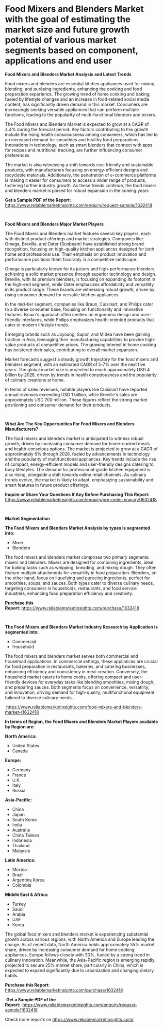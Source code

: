 <p><h1>Food Mixers and Blenders Market with the goal of estimating the market size and future growth potential of various market segments based on component, applications and end user</h1></p><p><strong>Food Mixers and Blenders Market Analysis and Latest Trends</strong></p>
<p><p>Food mixers and blenders are essential kitchen appliances used for mixing, blending, and puréeing ingredients, enhancing the cooking and food preparation experience. The growing trend of home cooking and baking, fueled by lifestyle changes and an increase in food-related social media content, has significantly driven demand in this market. Consumers are increasingly seeking versatile appliances that can perform multiple functions, leading to the popularity of multi-functional blenders and mixers.</p><p>The Food Mixers and Blenders Market is expected to grow at a CAGR of 4.4% during the forecast period. Key factors contributing to this growth include the rising health consciousness among consumers, which has led to an increased demand for smoothies and healthy food preparations. Innovations in technology, such as smart blenders that connect with apps for recipes and nutritional tracking, are further influencing consumer preferences.</p><p>The market is also witnessing a shift towards eco-friendly and sustainable products, with manufacturers focusing on energy-efficient designs and recyclable materials. Additionally, the penetration of e-commerce platforms is making it easier for consumers to access a wider range of products, fostering further industry growth. As these trends continue, the food mixers and blenders market is poised for robust expansion in the coming years.</p></p>
<p><strong>Get a Sample PDF of the Report:&nbsp;</strong> <a href="https://www.reliablemarketinsights.com/enquiry/request-sample/1632418?utm_campaign=2564&utm_medium=2&utm_source=Github&utm_content=ia&utm_term=10042025&utm_id=food-mixers-and-blenders">https://www.reliablemarketinsights.com/enquiry/request-sample/1632418</a></p>
<p>&nbsp;</p>
<p><strong>Food Mixers and Blenders Major Market Players</strong></p>
<p><p>The Food Mixers and Blenders market features several key players, each with distinct product offerings and market strategies. Companies like Omega, Breville, and Oster (Sunbeam) have established strong brand recognition, focusing on high-quality kitchen appliances designed for both home and professional use. Their emphasis on product innovation and performance positions them favorably in a competitive landscape.</p><p>Omega is particularly known for its juicers and high-performance blenders, achieving a solid market presence through superior technology and design. Breville, with its premium blenders, is focusing on expanding its footprint in the high-end segment, while Oster emphasizes affordability and versatility in its product range. These brands are witnessing robust growth, driven by rising consumer demand for versatile kitchen appliances.</p><p>In the mid-tier segment, companies like Braun, Cuisinart, and Philips cater to a diverse consumer base, focusing on functionality and innovative features. Braun's approach often centers on ergonomic design and user-friendly interfaces, while Philips emphasizes health-oriented products that cater to modern lifestyle trends.</p><p>Emerging brands such as Joyoung, Supor, and Midea have been gaining traction in Asia, leveraging their manufacturing capabilities to provide high-value products at competitive prices. The growing interest in home cooking has bolstered their sales, contributing to overall market expansion.</p><p>Market forecasts suggest a steady growth trajectory for the food mixers and blenders segment, with an estimated CAGR of 5-7% over the next five years. The global market size is projected to reach approximately USD 4 billion by 2028, driven by trends in health consciousness and the popularity of culinary creations at home.</p><p>In terms of sales revenues, notable players like Cuisinart have reported annual revenues exceeding USD 1 billion, while Breville's sales are approximately USD 700 million. These figures reflect the strong market positioning and consumer demand for their products.</p></p>
<p>&nbsp;</p>
<p><strong>What Are The Key Opportunities For Food Mixers and Blenders Manufacturers?</strong></p>
<p><p>The food mixers and blenders market is anticipated to witness robust growth, driven by increasing consumer demand for home-cooked meals and health-conscious options. The market is projected to grow at a CAGR of approximately 6% through 2028, fueled by advancements in technology and the popularity of multifunctional appliances. Key trends include the rise of compact, energy-efficient models and user-friendly designs catering to busy lifestyles. The demand for professional-grade kitchen equipment is also rising, alongside a shift towards online retail channels. As culinary trends evolve, the market is likely to adapt, emphasizing sustainability and smart features in future product offerings.</p></p>
<p><strong>Inquire or Share Your Questions If Any Before Purchasing This Report:</strong> <a href="https://www.reliablemarketinsights.com/enquiry/pre-order-enquiry/1632418?utm_campaign=2564&utm_medium=2&utm_source=Github&utm_content=ia&utm_term=10042025&utm_id=food-mixers-and-blenders">https://www.reliablemarketinsights.com/enquiry/pre-order-enquiry/1632418</a></p>
<p>&nbsp;</p>
<p><strong>Market Segmentation</strong></p>
<p><strong>The Food Mixers and Blenders Market Analysis by types is segmented into:</strong></p>
<p><ul><li>Mixer</li><li>Blenders</li></ul></p>
<p><p>The food mixers and blenders market comprises two primary segments: mixers and blenders. Mixers are designed for combining ingredients, ideal for baking tasks such as whipping, kneading, and mixing dough. They often feature multiple attachments for versatility in food preparation. Blenders, on the other hand, focus on liquefying and pureeing ingredients, perfect for smoothies, soups, and sauces. Both types cater to diverse culinary needs, targeting consumers in households, restaurants, and food service industries, enhancing food preparation efficiency and creativity.</p></p>
<p><strong>Purchase this Report:&nbsp;</strong><a href="https://www.reliablemarketinsights.com/purchase/1632418?utm_campaign=2564&utm_medium=2&utm_source=Github&utm_content=ia&utm_term=10042025&utm_id=food-mixers-and-blenders">https://www.reliablemarketinsights.com/purchase/1632418</a></p>
<p>&nbsp;</p>
<p><strong>The Food Mixers and Blenders Market Industry Research by Application is segmented into:</strong></p>
<p><ul><li>Commercial</li><li>Household</li></ul></p>
<p><p>The food mixers and blenders market serves both commercial and household applications. In commercial settings, these appliances are crucial for food preparation in restaurants, bakeries, and catering businesses, enhancing efficiency and consistency in meal creation. Conversely, the household market caters to home cooks, offering compact and user-friendly devices for everyday tasks like blending smoothies, mixing dough, and preparing sauces. Both segments focus on convenience, versatility, and innovation, driving demand for high-quality, multifunctional equipment tailored to diverse culinary needs.</p></p>
<p><a href="https://www.reliablemarketinsights.com/food-mixers-and-blenders-market-r1632418?utm_campaign=2564&utm_medium=2&utm_source=Github&utm_content=ia&utm_term=10042025&utm_id=food-mixers-and-blenders">&nbsp;https://www.reliablemarketinsights.com/food-mixers-and-blenders-market-r1632418</a></p>
<p><strong>In terms of Region, the Food Mixers and Blenders Market Players available by Region are:</strong></p>
<p>
    <p> <strong> North America: </strong>
        <ul>
            <li>United States</li>
            <li>Canada</li>
        </ul>
        </p> 
    <p> <strong> Europe: </strong>
        <ul>
            <li>Germany</li>
            <li>France</li>
            <li>U.K.</li>
            <li>Italy</li>
            <li>Russia</li>
        </ul>
        </p> 
    <p> <strong> Asia-Pacific: </strong>
        <ul>
            <li>China</li>
            <li>Japan</li>
            <li>South Korea</li>
            <li>India</li>
            <li>Australia</li>
            <li>China Taiwan</li>
            <li>Indonesia</li>
            <li>Thailand</li>
            <li>Malaysia</li>
        </ul>
        </p> 
    <p> <strong> Latin America: </strong>
        <ul>
            <li>Mexico</li>
            <li>Brazil</li>
            <li>Argentina Korea</li>
            <li>Colombia</li>
        </ul>
        </p> 
    <p> <strong> Middle East & Africa: </strong>
        <ul>
            <li>Turkey</li>
            <li>Saudi</li>
            <li>Arabia</li>
            <li>UAE</li>
            <li>Korea</li>
        </ul>
    </p>
    </p>
<p><p>The global food mixers and blenders market is experiencing substantial growth across various regions, with North America and Europe leading the charge. As of recent data, North America holds approximately 35% market share, driven by increasing consumer demand for home cooking appliances. Europe follows closely with 30%, fueled by a strong trend in culinary innovation. Meanwhile, the Asia-Pacific region is emerging rapidly, projected to secure 25% market share, particularly in China, which is expected to expand significantly due to urbanization and changing dietary habits.</p></p>
<p><strong>Purchase this Report: </strong><a href="https://www.reliablemarketinsights.com/purchase/1632418?utm_campaign=2564&utm_medium=2&utm_source=Github&utm_content=ia&utm_term=10042025&utm_id=food-mixers-and-blenders">https://www.reliablemarketinsights.com/purchase/1632418</a></p>
<p>&nbsp;<strong>Get a Sample PDF of the Report:&nbsp;&nbsp;</strong><a href="https://www.reliablemarketinsights.com/enquiry/request-sample/1632418?utm_campaign=2564&utm_medium=2&utm_source=Github&utm_content=ia&utm_term=10042025&utm_id=food-mixers-and-blenders">https://www.reliablemarketinsights.com/enquiry/request-sample/1632418</a></p>
<p><strong></strong></p>
<p>Check more reports on <a href="https://www.reliablemarketinsights.com/?utm_campaign=2564&utm_medium=2&utm_source=Github&utm_content=ia&utm_term=10042025&utm_id=food-mixers-and-blenders">https://www.reliablemarketinsights.com/</a></p>